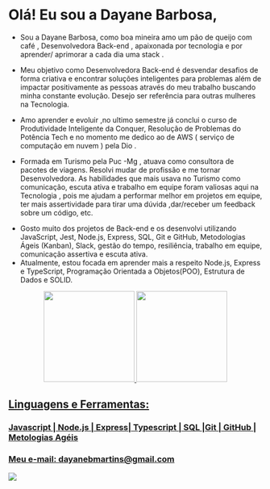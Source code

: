 # Olá! Eu sou a Dayane Barbosa,

- Sou  a Dayane Barbosa,  como boa  mineira amo um pão de queijo com café , Desenvolvedora Back-end , apaixonada por tecnologia e por aprender/ aprimorar a  cada dia  uma stack .

- Meu objetivo  como Desenvolvedora Back-end é  desvendar desafios de forma criativa e encontrar soluções inteligentes para problemas além de  impactar positivamente as pessoas através do meu trabalho buscando minha constante evolução.  Desejo ser referência para outras mulheres na Tecnologia.

- Amo aprender e evoluir ,no ultimo semestre já conclui o curso de Produtividade Inteligente da Conquer, Resolução de Problemas do Potência Tech e no momento me dedico ao de AWS ( serviço de computação em nuvem ) pela Dio .

- Formada em Turismo pela Puc -Mg , atuava como consultora de pacotes de viagens.  Resolvi mudar de profissão e me tornar Desenvolvedora. As habilidades que mais usava no Turismo como  comunicação, escuta ativa  e trabalho em equipe foram  valiosas aqui na Tecnologia , pois me  ajudam a performar melhor em projetos em equipe, ter mais assertividade para tirar uma dúvida ,dar/receber um feedback sobre um código, etc.

* Gosto muito dos projetos de Back-end e os desenvolvi utilizando JavaScript, Jest, Node.js, Express, SQL, Git e GitHub, Metodologias Ágeis (Kanban), Slack, gestão do tempo, resiliência, trabalho em equipe, comunicação assertiva e escuta ativa.
* Atualmente, estou focada em aprender mais a respeito  Node.js, Express e TypeScript, Programação Orientada a Objetos(POO), Estrutura de Dados e SOLID.

<div align="center">
  <a href="https://github.com/DAYANE1130">
  <img height="180em" src="https://github-readme-stats.vercel.app/api?username=dayane1130&show_icons=true&theme=dracula&include_all_commits=true&count_private=true"/>
  <img height="180em" src="https://github-readme-stats.vercel.app/api/top-langs/?username=dayane1130&layout=compact&langs_count=7&theme=dracula"/>
</div>

<h2>
Linguagens e Ferramentas:
</h2> 
<h3>
Javascript | Node.js | Express| Typescript | SQL |Git | GitHub | Metologias Agéis
</h3>
  <h3>
Meu e-mail: dayanebmartins@gmail.com 
</h3>

<div> 
  <a href=https://www.linkedin.com/in/barbosa-dayane/ target="_blank"><img src="https://img.shields.io/badge/-LinkedIn-%230077B5?style=for-the-badge&logo=linkedin&logoColor=white" target="_blank"></a> 
 
 
</div>

